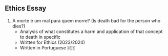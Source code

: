 ## Ethics Essay

1. A morte é um mal para quem morre? (Is death bad for the person who dies?)
   - Analysis of what constitutes a harm and application of that concept to death in specific
   - Written for Ethics (2023/2024)
   - Written in Portuguese 🇵🇹
